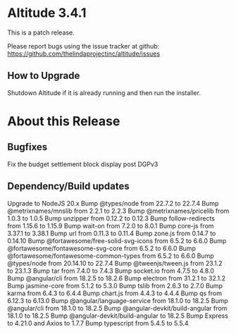 # Altitude 3.4.1

This is a patch release.

Please report bugs using the issue tracker at github: https://github.com/thelindaprojectinc/altitude/issues

## How to Upgrade
Shutdown Altitude if it is already running and then run the installer.

# About this Release

## Bugfixes
Fix the budget settlement block display post DGPv3

## Dependency/Build updates

Upgrade to NodeJS 20.x 
Bump @types/node from 22.7.2 to 22.7.4 
Bump @metrixnames/mnslib from 2.2.1 to 2.2.3 
Bump @metrixnames/pricelib from 1.0.3 to 1.0.5 
Bump unzipper from 0.12.2 to 0.12.3 
Bump follow-redirects from 1.15.6 to 1.15.9 
Bump wait-on from 7.2.0 to 8.0.1 
Bump core-js from 3.37.1 to 3.38.1 
Bump url from 0.11.3 to 0.11.4 
Bump zone.js from 0.14.7 to 0.14.10 
Bump @fortawesome/free-solid-svg-icons from 6.5.2 to 6.6.0 
Bump @fortawesome/fontawesome-svg-core from 6.5.2 to 6.6.0 
Bump @fortawesome/fontawesome-common-types from 6.5.2 to 6.6.0 
Bump @types/node from 20.14.10 to 22.7.4 
Bump @tweenjs/tween.js from 23.1.2 to 23.1.3 
Bump tar from 7.4.0 to 7.4.3 
Bump socket.io from 4.7.5 to 4.8.0 
Bump @angular/cli from 18.2.5 to 18.2.6 
Bump electron from 31.2.1 to 32.1.2 
Bump jasmine-core from 5.1.2 to 5.3.0 
Bump tslib from 2.6.3 to 2.7.0 
Bump karma from 6.4.3 to 6.4.4 
Bump chart.js from 4.4.3 to 4.4.4 
Bump qs from 6.12.3 to 6.13.0 
Bump @angular/language-service from 18.1.0 to 18.2.5 
Bump @angular/cli from 18.1.0 to 18.2.5 
Bump @angular-devkit/build-angular from 18.1.0 to 18.2.5 
Bump @angular-devkit/build-angular to 18.2.5 
Bump Express to 4.21.0 and Axios to 1.7.7
Bump typescript from 5.4.5 to 5.5.4